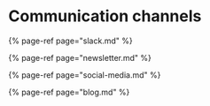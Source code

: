 # Communication channels

{% page-ref page="slack.md" %}

{% page-ref page="newsletter.md" %}

{% page-ref page="social-media.md" %}

{% page-ref page="blog.md" %}



### 

